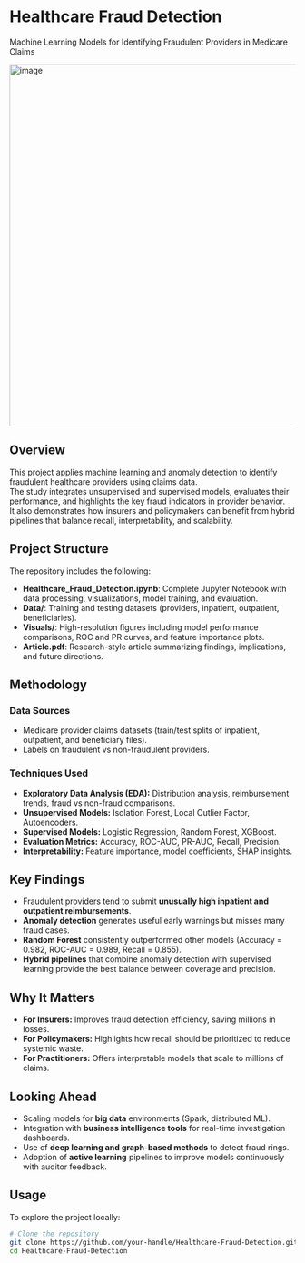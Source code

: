 # Healthcare Fraud Detection  
Machine Learning Models for Identifying Fraudulent Providers in Medicare Claims  

<img width="979" height="637" alt="image" src="https://github.com/user-attachments/assets/4ff6b113-5b34-474f-9ffb-b26ce26c5d31" />

## Overview  
This project applies machine learning and anomaly detection to identify fraudulent healthcare providers using claims data.  
The study integrates unsupervised and supervised models, evaluates their performance, and highlights the key fraud indicators in provider behavior.  
It also demonstrates how insurers and policymakers can benefit from hybrid pipelines that balance recall, interpretability, and scalability.  

## Project Structure  
The repository includes the following:  

- **Healthcare_Fraud_Detection.ipynb**: Complete Jupyter Notebook with data processing, visualizations, model training, and evaluation.  
- **Data/**: Training and testing datasets (providers, inpatient, outpatient, beneficiaries).  
- **Visuals/**: High-resolution figures including model performance comparisons, ROC and PR curves, and feature importance plots.  
- **Article.pdf**: Research-style article summarizing findings, implications, and future directions.  

## Methodology  

### Data Sources  
- Medicare provider claims datasets (train/test splits of inpatient, outpatient, and beneficiary files).  
- Labels on fraudulent vs non-fraudulent providers.  

### Techniques Used  
- **Exploratory Data Analysis (EDA):** Distribution analysis, reimbursement trends, fraud vs non-fraud comparisons.  
- **Unsupervised Models:** Isolation Forest, Local Outlier Factor, Autoencoders.  
- **Supervised Models:** Logistic Regression, Random Forest, XGBoost.  
- **Evaluation Metrics:** Accuracy, ROC-AUC, PR-AUC, Recall, Precision.  
- **Interpretability:** Feature importance, model coefficients, SHAP insights.  

## Key Findings  
- Fraudulent providers tend to submit **unusually high inpatient and outpatient reimbursements**.  
- **Anomaly detection** generates useful early warnings but misses many fraud cases.  
- **Random Forest** consistently outperformed other models (Accuracy = 0.982, ROC-AUC = 0.989, Recall = 0.855).  
- **Hybrid pipelines** that combine anomaly detection with supervised learning provide the best balance between coverage and precision.  

## Why It Matters  
- **For Insurers:** Improves fraud detection efficiency, saving millions in losses.  
- **For Policymakers:** Highlights how recall should be prioritized to reduce systemic waste.  
- **For Practitioners:** Offers interpretable models that scale to millions of claims.  

## Looking Ahead  
- Scaling models for **big data** environments (Spark, distributed ML).  
- Integration with **business intelligence tools** for real-time investigation dashboards.  
- Use of **deep learning and graph-based methods** to detect fraud rings.  
- Adoption of **active learning** pipelines to improve models continuously with auditor feedback.  

## Usage  

To explore the project locally:  

```bash
# Clone the repository
git clone https://github.com/your-handle/Healthcare-Fraud-Detection.git
cd Healthcare-Fraud-Detection
